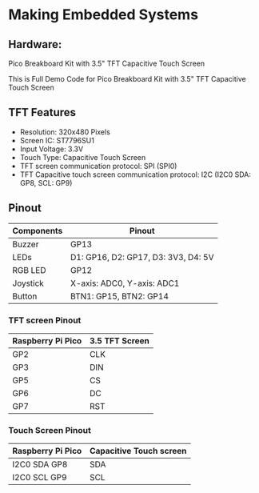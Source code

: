 # Making Embedded Systems

## Hardware:
Pico Breakboard Kit with 3.5" TFT Capacitive Touch Screen

This is Full Demo Code for Pico Breakboard Kit with 3.5" TFT Capacitive Touch Screen
## TFT Features
* Resolution: 320x480 Pixels
* Screen IC: ST7796SU1
* Input Voltage: 3.3V 
* Touch Type: Capacitive Touch Screen
* TFT screen communication protocol: SPI (SPI0)
* TFT Capacitive touch screen communication protocol: I2C (I2C0 SDA: GP8, SCL: GP9)
## Pinout 
| Components | Pinout|
|---|---|
| Buzzer | GP13 |
| LEDs | D1: GP16, D2: GP17, D3: 3V3, D4: 5V |
| RGB LED| GP12|
| Joystick| X-axis: ADC0, Y-axis: ADC1 
|Button | BTN1: GP15, BTN2: GP14|

### TFT screen Pinout
|Raspberry Pi Pico | 3.5 TFT Screen |
|---|---|
| GP2 | CLK |
| GP3 | DIN |
| GP5 | CS |
| GP6 | DC |
| GP7 | RST |
### Touch Screen Pinout
|Raspberry Pi Pico | Capacitive Touch screen |
|---|---|
| I2C0 SDA GP8 | SDA |
| I2C0 SCL GP9 | SCL |
